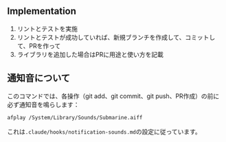 ## Implementation

1. リントとテストを実施
2. リントとテストが成功していれば、新規ブランチを作成して、コミットして、PRを作って
3. ライブラリを追加した場合はPRに用途と使い方を記載

## 通知音について

このコマンドでは、各操作（git add、git commit、git push、PR作成）の前に必ず通知音を鳴らします：
```bash
afplay /System/Library/Sounds/Submarine.aiff
```

これは`.claude/hooks/notification-sounds.md`の設定に従っています。